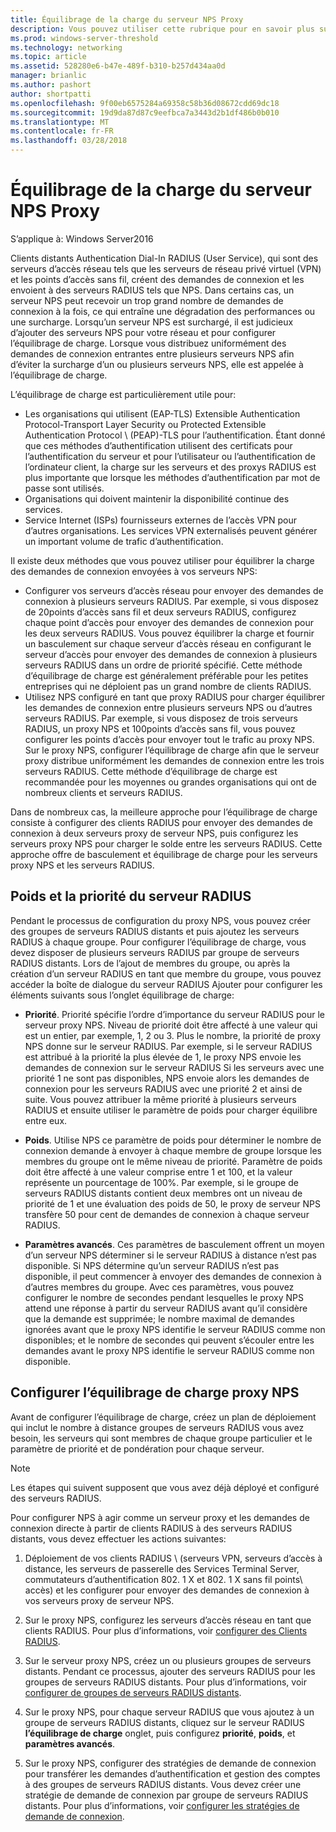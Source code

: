 ```yaml
---
title: Équilibrage de la charge du serveur NPS Proxy
description: Vous pouvez utiliser cette rubrique pour en savoir plus sur les fonctionnalités de Windows Server2016 et VPN Windows10.
ms.prod: windows-server-threshold
ms.technology: networking
ms.topic: article
ms.assetid: 528280e6-b47e-489f-b310-b257d434aa0d
manager: brianlic
ms.author: pashort
author: shortpatti
ms.openlocfilehash: 9f00eb6575284a69358c58b36d08672cdd69dc18
ms.sourcegitcommit: 19d9da87d87c9eefbca7a3443d2b1df486b0b010
ms.translationtype: MT
ms.contentlocale: fr-FR
ms.lasthandoff: 03/28/2018
---
```

# <a name="nps-proxy-server-load-balancing"></a>Équilibrage de la charge du serveur NPS Proxy

S’applique à: Windows Server2016

Clients distants Authentication Dial-In RADIUS (User Service), qui sont des serveurs d’accès réseau tels que les serveurs de réseau privé virtuel (VPN) et les points d’accès sans fil, créent des demandes de connexion et les envoient à des serveurs RADIUS tels que NPS. Dans certains cas, un serveur NPS peut recevoir un trop grand nombre de demandes de connexion à la fois, ce qui entraîne une dégradation des performances ou une surcharge. Lorsqu’un serveur NPS est surchargé, il est judicieux d’ajouter des serveurs NPS pour votre réseau et pour configurer l’équilibrage de charge. Lorsque vous distribuez uniformément des demandes de connexion entrantes entre plusieurs serveurs NPS afin d’éviter la surcharge d’un ou plusieurs serveurs NPS, elle est appelée à l’équilibrage de charge.

L’équilibrage de charge est particulièrement utile pour:

- Les organisations qui utilisent \(EAP-TLS\) Extensible Authentication Protocol-Transport Layer Security ou Protected Extensible Authentication Protocol \ (PEAP\)-TLS pour l’authentification. Étant donné que ces méthodes d’authentification utilisent des certificats pour l’authentification du serveur et pour l’utilisateur ou l’authentification de l’ordinateur client, la charge sur les serveurs et des proxys RADIUS est plus importante que lorsque les méthodes d’authentification par mot de passe sont utilisés.
- Organisations qui doivent maintenir la disponibilité continue des services.
- Service Internet \(ISPs\) fournisseurs externes de l’accès VPN pour d’autres organisations. Les services VPN externalisés peuvent générer un important volume de trafic d’authentification.

Il existe deux méthodes que vous pouvez utiliser pour équilibrer la charge des demandes de connexion envoyées à vos serveurs NPS:

- Configurer vos serveurs d’accès réseau pour envoyer des demandes de connexion à plusieurs serveurs RADIUS. Par exemple, si vous disposez de 20points d’accès sans fil et deux serveurs RADIUS, configurez chaque point d’accès pour envoyer des demandes de connexion pour les deux serveurs RADIUS. Vous pouvez équilibrer la charge et fournir un basculement sur chaque serveur d’accès réseau en configurant le serveur d’accès pour envoyer des demandes de connexion à plusieurs serveurs RADIUS dans un ordre de priorité spécifié. Cette méthode d’équilibrage de charge est généralement préférable pour les petites entreprises qui ne déploient pas un grand nombre de clients RADIUS.
- Utilisez NPS configuré en tant que proxy RADIUS pour charger équilibrer les demandes de connexion entre plusieurs serveurs NPS ou d’autres serveurs RADIUS. Par exemple, si vous disposez de trois serveurs RADIUS, un proxy NPS et 100points d’accès sans fil, vous pouvez configurer les points d’accès pour envoyer tout le trafic au proxy NPS. Sur le proxy NPS, configurer l’équilibrage de charge afin que le serveur proxy distribue uniformément les demandes de connexion entre les trois serveurs RADIUS. Cette méthode d’équilibrage de charge est recommandée pour les moyennes ou grandes organisations qui ont de nombreux clients et serveurs RADIUS.

Dans de nombreux cas, la meilleure approche pour l’équilibrage de charge consiste à configurer des clients RADIUS pour envoyer des demandes de connexion à deux serveurs proxy de serveur NPS, puis configurez les serveurs proxy NPS pour charger le solde entre les serveurs RADIUS. Cette approche offre de basculement et équilibrage de charge pour les serveurs proxy NPS et les serveurs RADIUS.

## <a name="radius-server-priority-and-weight"></a>Poids et la priorité du serveur RADIUS

Pendant le processus de configuration du proxy NPS, vous pouvez créer des groupes de serveurs RADIUS distants et puis ajoutez les serveurs RADIUS à chaque groupe. Pour configurer l’équilibrage de charge, vous devez disposer de plusieurs serveurs RADIUS par groupe de serveurs RADIUS distants. Lors de l’ajout de membres du groupe, ou après la création d’un serveur RADIUS en tant que membre du groupe, vous pouvez accéder la boîte de dialogue du serveur RADIUS Ajouter pour configurer les éléments suivants sous l’onglet équilibrage de charge:

- **Priorité**. Priorité spécifie l’ordre d’importance du serveur RADIUS pour le serveur proxy NPS. Niveau de priorité doit être affecté à une valeur qui est un entier, par exemple, 1, 2 ou 3. Plus le nombre, la priorité de proxy NPS donne sur le serveur RADIUS. Par exemple, si le serveur RADIUS est attribué à la priorité la plus élevée de 1, le proxy NPS envoie les demandes de connexion sur le serveur RADIUS Si les serveurs avec une priorité 1 ne sont pas disponibles, NPS envoie alors les demandes de connexion pour les serveurs RADIUS avec une priorité 2 et ainsi de suite. Vous pouvez attribuer la même priorité à plusieurs serveurs RADIUS et ensuite utiliser le paramètre de poids pour charger équilibre entre eux.

- **Poids**. Utilise NPS ce paramètre de poids pour déterminer le nombre de connexion demande à envoyer à chaque membre de groupe lorsque les membres du groupe ont le même niveau de priorité. Paramètre de poids doit être affecté à une valeur comprise entre 1 et 100, et la valeur représente un pourcentage de 100%. Par exemple, si le groupe de serveurs RADIUS distants contient deux membres ont un niveau de priorité de 1 et une évaluation des poids de 50, le proxy de serveur NPS transfère 50 pour cent de demandes de connexion à chaque serveur RADIUS.

- **Paramètres avancés**. Ces paramètres de basculement offrent un moyen d’un serveur NPS déterminer si le serveur RADIUS à distance n’est pas disponible. Si NPS détermine qu’un serveur RADIUS n’est pas disponible, il peut commencer à envoyer des demandes de connexion à d’autres membres du groupe. Avec ces paramètres, vous pouvez configurer le nombre de secondes pendant lesquelles le proxy NPS attend une réponse à partir du serveur RADIUS avant qu’il considère que la demande est supprimée; le nombre maximal de demandes ignorées avant que le proxy NPS identifie le serveur RADIUS comme non disponibles; et le nombre de secondes qui peuvent s’écouler entre les demandes avant le proxy NPS identifie le serveur RADIUS comme non disponible.

## <a name="configure-nps-proxy-load-balancing"></a>Configurer l’équilibrage de charge proxy NPS

Avant de configurer l’équilibrage de charge, créez un plan de déploiement qui inclut le nombre à distance groupes de serveurs RADIUS vous avez besoin, les serveurs qui sont membres de chaque groupe particulier et le paramètre de priorité et de pondération pour chaque serveur.

>[!NOTE]
>Les étapes qui suivent supposent que vous avez déjà déployé et configuré des serveurs RADIUS.

Pour configurer NPS à agir comme un serveur proxy et les demandes de connexion directe à partir de clients RADIUS à des serveurs RADIUS distants, vous devez effectuer les actions suivantes:

1. Déploiement de vos clients RADIUS \ (serveurs VPN, serveurs d’accès à distance, les serveurs de passerelle des Services Terminal Server, commutateurs d’authentification 802. 1 X et 802. 1 X sans fil points\ accès) et les configurer pour envoyer des demandes de connexion à vos serveurs proxy de serveur NPS.

2. Sur le proxy NPS, configurez les serveurs d’accès réseau en tant que clients RADIUS. Pour plus d’informations, voir [configurer des Clients RADIUS](https://docs.microsoft.com/windows-server/networking/technologies/nps/nps-radius-clients-configure).

3. Sur le serveur proxy NPS, créez un ou plusieurs groupes de serveurs distants. Pendant ce processus, ajouter des serveurs RADIUS pour les groupes de serveurs RADIUS distants. Pour plus d’informations, voir [configurer de groupes de serveurs RADIUS distants](https://docs.microsoft.com/windows-server/networking/technologies/nps/nps-crp-rrsg-configure).

4. Sur le proxy NPS, pour chaque serveur RADIUS que vous ajoutez à un groupe de serveurs RADIUS distants, cliquez sur le serveur RADIUS **l’équilibrage de charge** onglet, puis configurez **priorité**, **poids**, et **paramètres avancés**.

5. Sur le proxy NPS, configurer des stratégies de demande de connexion pour transférer les demandes d’authentification et gestion des comptes à des groupes de serveurs RADIUS distants. Vous devez créer une stratégie de demande de connexion par groupe de serveurs RADIUS distants. Pour plus d’informations, voir [configurer les stratégies de demande de connexion](https://docs.microsoft.com/windows-server/networking/technologies/nps/nps-crp-configure).


